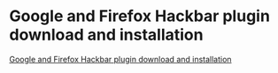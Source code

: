 # Google and Firefox Hackbar plugin download and installation
[Google and Firefox Hackbar plugin download and installation](https://aiwithcloud.com/2022/09/19/google_and_firefox_hackbar_plugin_download_and_installation/)